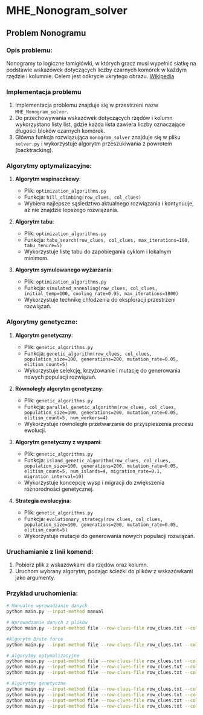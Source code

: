 # MHE_Nonogram_solver

## Problem Nonogramu
### Opis problemu:
Nonogramy to logiczne łamigłówki, w których gracz musi wypełnić siatkę na podstawie wskazówek dotyczących liczby czarnych komórek w każdym rzędzie i kolumnie. Celem jest odkrycie ukrytego obrazu.
<a href="https://en.wikipedia.org/wiki/Nonogram">Wikipedia</a>

### Implementacja problemu
1. Implementacja problemu znajduje się w przestrzeni nazw `MHE_Nonogram_solver`.
2. Do przechowywania wskazówek dotyczących rzędów i kolumn wykorzystano listy list, gdzie każda lista zawiera liczby oznaczające długości bloków czarnych komórek.
3. Główna funkcja rozwiązująca `nonogram_solver` znajduje się w pliku `solver.py` i wykorzystuje algorytm przeszukiwania z powrotem (backtracking).

### Algorytmy optymalizacyjne:
1. **Algorytm wspinaczkowy**:
   * Plik: `optimization_algorithms.py`
   * Funkcja: `hill_climbing(row_clues, col_clues)`
   * Wybiera najlepsze sąsiedztwo aktualnego rozwiązania i kontynuuje, aż nie znajdzie lepszego rozwiązania.

2. **Algorytm tabu**:
   * Plik: `optimization_algorithms.py`
   * Funkcja: `tabu_search(row_clues, col_clues, max_iterations=100, tabu_tenure=5)`
   * Wykorzystuje listę tabu do zapobiegania cyklom i lokalnym minimom.

3. **Algorytm symulowanego wyżarzania**:
   * Plik: `optimization_algorithms.py`
   * Funkcja: `simulated_annealing(row_clues, col_clues, initial_temp=100, cooling_rate=0.95, max_iterations=1000)`
   * Wykorzystuje technikę chłodzenia do eksploracji przestrzeni rozwiązań.

### Algorytmy genetyczne:
1. **Algorytm genetyczny**:
   * Plik: `genetic_algorithms.py`
   * Funkcja: `genetic_algorithm(row_clues, col_clues, population_size=100, generations=200, mutation_rate=0.05, elitism_count=5)`
   * Wykorzystuje selekcję, krzyżowanie i mutację do generowania nowych populacji rozwiązań.

2. **Równoległy algorytm genetyczny**:
   * Plik: `genetic_algorithms.py`
   * Funkcja: `parallel_genetic_algorithm(row_clues, col_clues, population_size=100, generations=200, mutation_rate=0.05, elitism_count=5, num_workers=4)`
   * Wykorzystuje równoległe przetwarzanie do przyspieszenia procesu ewolucji.

3. **Algorytm genetyczny z wyspami**:
   * Plik: `genetic_algorithms.py`
   * Funkcja: `island_genetic_algorithm(row_clues, col_clues, population_size=100, generations=200, mutation_rate=0.05, elitism_count=5, num_islands=4, migration_rate=0.1, migration_interval=10)`
   * Wykorzystuje koncepcję wysp i migracji do zwiększenia różnorodności genetycznej.

4. **Strategia ewolucyjna**:
   * Plik: `genetic_algorithms.py`
   * Funkcja: `evolutionary_strategy(row_clues, col_clues, population_size=100, generations=200, mutation_rate=0.05, elitism_count=5)`
   * Wykorzystuje mutacje do generowania nowych populacji rozwiązań.

### Uruchamianie z linii komend:
1. Pobierz plik z wskazówkami dla rzędów oraz kolumn.
2. Uruchom wybrany algorytm, podając ścieżki do plików z wskazówkami jako argumenty.

### Przykład uruchomienia:
```bash
# Manualne wprowadzanie danych
python main.py --input-method manual

# Wprowadzanie danych z plików
python main.py --input-method file --row-clues-file row_clues.txt --col-clues-file col_clues.txt

#Algorytm Brute force
python main.py --input-method file --row-clues-file row_clues.txt --col-clues-file col_clues.txt --algorithm brute_force

# Algorytmy optymalizacyjne
python main.py --input-method file --row-clues-file row_clues.txt --col-clues-file col_clues.txt --algorithm hill_climbing
python main.py --input-method file --row-clues-file row_clues.txt --col-clues-file col_clues.txt --algorithm tabu_search
python main.py --input-method file --row-clues-file row_clues.txt --col-clues-file col_clues.txt --algorithm simulated_annealing

# Algorytmy genetyczne
python main.py --input-method file --row-clues-file row_clues.txt --col-clues-file col_clues.txt --algorithm genetic_algorithm
python main.py --input-method file --row-clues-file row_clues.txt --col-clues-file col_clues.txt --algorithm parallel_genetic_algorithm
python main.py --input-method file --row-clues-file row_clues.txt --col-clues-file col_clues.txt --algorithm island_genetic_algorithm
python main.py --input-method file --row-clues-file row_clues.txt --col-clues-file col_clues.txt --algorithm evolutionary_strategy


